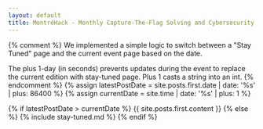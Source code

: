 ```yaml
---
layout: default
title: MontréHack - Monthly Capture-The-Flag Solving and Cybersecurity Workshop
---
```

{% comment %}
We implemented a simple logic to switch between a "Stay Tuned" page and the
current event page based on the date.

The plus 1-day (in seconds) prevents updates during the event to replace the
current edition with stay-tuned page. Plus 1 casts a string into an int.
{% endcomment %}
{% assign latestPostDate = site.posts.first.date | date: '%s' | plus: 86400 %}
{% assign currentDate = site.time | date: '%s' | plus: 1 %}

{% if latestPostDate > currentDate %}
  {{ site.posts.first.content }}
{% else %}
  {% include stay-tuned.md %}
{% endif %}
